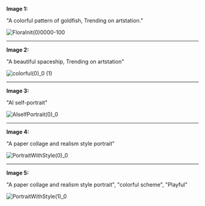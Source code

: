 **Image 1:**

"A colorful pattern of goldfish, Trending on artstation." 

![FloraInit(0)_0000-100_](https://user-images.githubusercontent.com/39073888/158866585-9a7ffd39-451d-40f3-8ae5-55c5280d3b71.png)

---

**Image 2:**

"A beautiful spaceship, Trending on artstation"

![colorful(0)_0 (1)](https://user-images.githubusercontent.com/39073888/158866686-b2c4c485-6e76-4939-b1d5-992987a00111.png)

---

**Image 3:**

"AI self-portrait"

![AIselfPortrait(0)_0](https://user-images.githubusercontent.com/39073888/158866842-9cab1a5c-3513-4fc1-b9de-2aff407fc1cc.png)

---

**Image 4:**

"A paper collage and realism style portrait"

![PortraitWithStyle(0)_0](https://user-images.githubusercontent.com/39073888/158867024-d626af1c-26bd-4409-b798-8140fcfae2c7.png)

---

**Image 5:**

"A paper collage and realism style portrait", "colorful scheme", "Playful"

![PortraitWithStyle(1)_0](https://user-images.githubusercontent.com/39073888/158867106-b2ec4c4d-8887-479a-9e56-7f9fc1422105.png)

